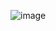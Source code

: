 ![image](https://user-images.githubusercontent.com/77482972/153433671-a4351729-6ac4-4c7b-913b-143ab40a6663.png)
